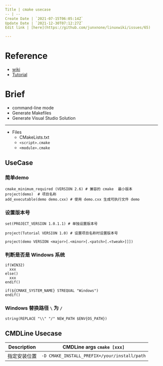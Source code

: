 ```yaml
---
Title | cmake usecase
-- | --
Create Date | `2021-07-15T06:05:14Z`
Update Date | `2021-12-30T07:12:27Z`
Edit link | [here](https://github.com/junxnone/linuxwiki/issues/65)

---
```

# Reference
- [wiki](https://gitlab.kitware.com/cmake/community/-/wikis/home)
- [Tutorial](https://cmake.org/cmake/help/latest/guide/tutorial/index.html)


# Brief
- command-line mode
- Generate Makefiles
- Generate Visual Studio Solution

---
- Files 
  - CMakeLists.txt
  - `<script>.cmake`
  - `<module>.cmake`


## UseCase

### 简单demo

```
cmake_minimum_required (VERSION 2.6) # 兼容的 cmake  最小版本
project(demo)  # 项目名称
add_executable(demo demo.cxx) # 使用 demo.cxx 生成可执行文件 demo
```

### 设置版本号

```
set(PROJECT_VERSION 1.0.1.1) # 单独设置版本号
```
```
project(Tutorial VERSION 1.0) # 设置项目名称时设置版本号
```
```
project(demo VERSION <major>[.<minor>[.<patch>[.<tweak>]]])
```

###  判断是否是 Windows 系统

```
if(WIN32)
  xxx
else()
  xxx
endif()
```
```
if(${CMAKE_SYSTEM_NAME} STREQUAL "Windows")
endif()
```
### Windows 替换路径 `\` 为 `/`

```
string(REPLACE "\\" "/" NEW_PATH $ENV{OS_PATH})
```

## CMDLine Usecase

Description | CMDLine args `cmake [xxx]`
-- | --
指定安装位置 | `-D CMAKE_INSTALL_PREFIX=/your/install/path`



